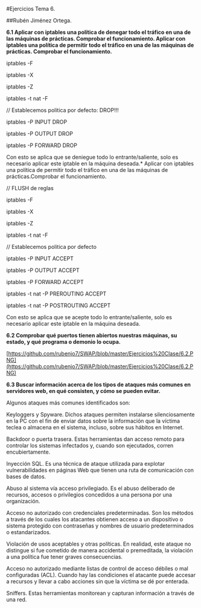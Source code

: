 #Ejercicios Tema 6.

##Rubén Jiménez Ortega.

**6.1 Aplicar con iptables una política de denegar todo el tráfico en una de las máquinas de prácticas. Comprobar el funcionamiento. Aplicar con iptables una política de permitir todo el tráfico en una de las máquinas de prácticas. Comprobar el funcionamiento.**

iptables -F

iptables -X

iptables -Z

iptables -t nat -F

// Establecemos politica por defecto: DROP!!!

iptables -P INPUT DROP

iptables -P OUTPUT DROP

iptables -P FORWARD DROP

Con esto se aplica que se deniegue todo lo entrante/saliente, solo es necesario aplicar este iptable en la máquina deseada.* Aplicar con iptables una política de permitir todo el tráfico en una de las máquinas de prácticas.Comprobar el funcionamiento.

// FLUSH de reglas

iptables -F

iptables -X

iptables -Z

iptables -t nat -F

// Establecemos politica por defecto

iptables -P INPUT ACCEPT

iptables -P OUTPUT ACCEPT

iptables -P FORWARD ACCEPT

iptables -t nat -P PREROUTING ACCEPT

iptables -t nat -P POSTROUTING ACCEPT

Con esto se aplica que se acepte todo lo entrante/saliente, solo es necesario aplicar este iptable en la máquina deseada.

**6.2 Comprobar qué puertos tienen abiertos nuestras máquinas,
su estado, y qué programa o demonio lo ocupa.**

[https://github.com/rubenjo7/SWAP/blob/master/Ejercicios%20Clase/6.2.PNG](https://github.com/rubenjo7/SWAP/blob/master/Ejercicios%20Clase/6.2.PNG)

**6.3 Buscar información acerca de los tipos de ataques más comunes en servidores web, en qué consisten, y cómo se pueden evitar.**

Algunos ataques más comunes identificados son:

Keyloggers y Spyware. Dichos ataques permiten instalarse silenciosamente en la PC con el fin de enviar datos sobre la información que la víctima teclea o almacena en el sistema, incluso, sobre sus hábitos en Internet.

Backdoor o puerta trasera. Estas herramientas dan acceso remoto para controlar los sistemas infectados y, cuando son ejecutados, corren encubiertamente.

Inyección SQL. Es una técnica de ataque utilizada para explotar vulnerabilidades en páginas Web que tienen una ruta de comunicación con bases de datos.

Abuso al sistema vía acceso privilegiado. Es el abuso deliberado de recursos, accesos o privilegios concedidos a una persona por una organización.

Acceso no autorizado con credenciales predeterminadas. Son los métodos a través de los cuales los atacantes obtienen acceso a un dispositivo o sistema protegido con contraseñas y nombres de usuario predeterminados o estandarizados.

Violación de usos aceptables y otras políticas. En realidad, este ataque no distingue si fue cometido de manera accidental o premeditada, la violación a una política fue tener graves consecuencias.

Acceso no autorizado mediante listas de control de acceso débiles o mal configuradas (ACL). Cuando hay las condiciones el atacante puede accesar a recursos y llevar a cabo acciones sin que la víctima se dé por enterada.

Sniffers. Estas herramientas monitorean y capturan información a través de una red.